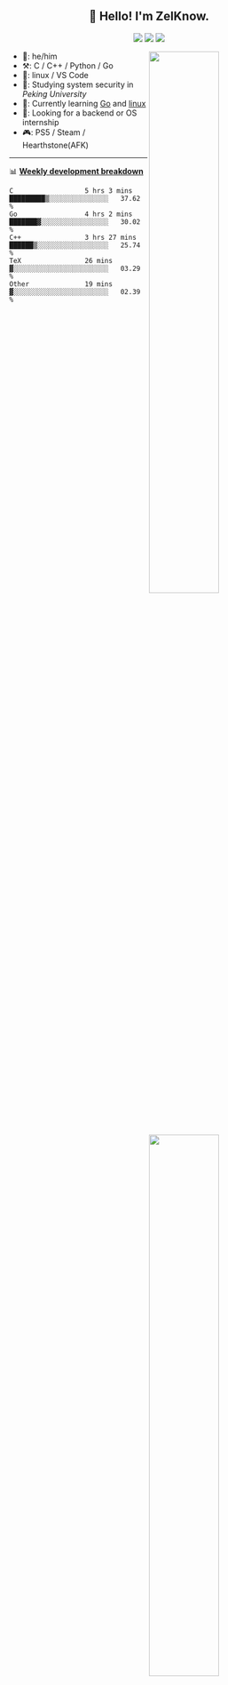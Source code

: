 <!--
**ZelKnow/ZelKnow** is a ✨ _special_ ✨ repository because its `README.md` (this file) appears on your GitHub profile.

Here are some ideas to get you started:

- 🔭 I’m currently working on ...
- 🌱 I’m currently learning ...
- 👯 I’m looking to collaborate on ...
- 🤔 I’m looking for help with ...
- 💬 Ask me about ...
- 📫 How to reach me: ...
- 😄 Pronouns: ...
- ⚡ Fun fact: ...
-->

<h2 align="center">👋 Hello! I'm ZelKnow.</h2>
<p align="center">
  <a href="mailto:zelknow@outlook.com"><img border="0" src="https://shields.io/badge/email-orange?style=for-the-badge&logo=microsoftoutlook" /></a>
  <a href="https://twitter.com/zelknow"><img border="0" src="https://shields.io/twitter/follow/zelknow?label=Follow&style=for-the-badge&logo=twitter&color=blue" /></a>
  <a href="https://leetcode-cn.com/u/zelknow/"><img border="0" src="https://fc.dianhsu.top/lc?user=zelknow&loc=cn&req=rating" /></a>
</p>

[<img align="right" width="50%" src="https://github-readme-stats.vercel.app/api?username=ZelKnow&theme=dark&show_icons=true">](https://metrics.lecoq.io/zelknow#gh-dark-mode-only)
[<img align="right" width="50%" src="https://github-readme-stats.vercel.app/api?username=ZelKnow&show_icons=true">](https://metrics.lecoq.io/zelknow#gh-light-mode-only)

-   👨: he/him
-   ⚒️: C / C++ / Python / Go
-   🧰: linux / VS Code
-   🏫: Studying system security in *Peking University*
-   📖: Currently learning [Go](https://go.dev/) and [linux](https://www.kernel.org/)
-   🤝: Looking for a backend or OS internship
-   🎮: PS5 / Steam / Hearthstone(AFK)
---

📊 [**Weekly development breakdown**](https://github.com/athul/waka-readme)

<!--START_SECTION:waka-->

```text
C                  5 hrs 3 mins    █████████▒░░░░░░░░░░░░░░░   37.62 %
Go                 4 hrs 2 mins    ███████▓░░░░░░░░░░░░░░░░░   30.02 %
C++                3 hrs 27 mins   ██████▒░░░░░░░░░░░░░░░░░░   25.74 %
TeX                26 mins         ▓░░░░░░░░░░░░░░░░░░░░░░░░   03.29 %
Other              19 mins         ▓░░░░░░░░░░░░░░░░░░░░░░░░   02.39 %
```

<!--END_SECTION:waka-->
